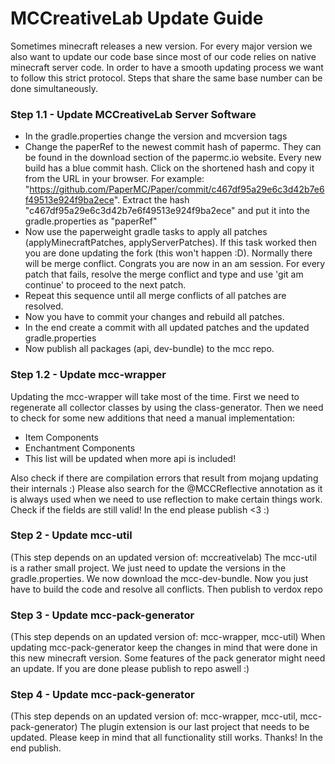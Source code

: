 # MCCreativeLab Update Guide #

Sometimes minecraft releases a new version. For every major version we also want to update our code base since most of our code relies on native minecraft server code.
In order to have a smooth updating process we want to follow this strict protocol. Steps that share the same base number can be done simultaneously.

### Step 1.1 - Update MCCreativeLab Server Software ###
- In the gradle.properties change the version and mcversion tags
- Change the paperRef to the newest commit hash of papermc. They can be found in the download section of the papermc.io website. Every new build has a blue commit hash. Click on the shortened hash and copy it from the URL in your browser. For example: "https://github.com/PaperMC/Paper/commit/c467df95a29e6c3d42b7e6f49513e924f9ba2ece". Extract the hash "c467df95a29e6c3d42b7e6f49513e924f9ba2ece" and put it into the gradle.properties as "paperRef"
- Now use the paperweight gradle tasks to apply all patches (applyMinecraftPatches, applyServerPatches). If this task worked then you are done updating the fork (this won't happen :D). Normally there will be merge conflict. Congrats you are now in an am session. For every patch that fails, resolve the merge conflict and type and use 'git am continue' to proceed to the next patch.
- Repeat this sequence until all merge conflicts of all patches are resolved.
- Now you have to commit your changes and rebuild all patches.
- In the end create a commit with all updated patches and the updated gradle.properties
- Now publish all packages (api, dev-bundle) to the mcc repo.

### Step 1.2 - Update mcc-wrapper ###
Updating the mcc-wrapper will take most of the time. 
First we need to regenerate all collector classes by using the class-generator.
Then we need to check for some new additions that need a manual implementation:
- Item Components
- Enchantment Components
- This list will be updated when more api is included!

Also check if there are compilation errors that result from mojang updating their internals :)
Please also search for the @MCCReflective annotation as it is always used when we need to use reflection to make certain things work. Check if the fields are still valid!
In the end please publish <3 :)

### Step 2 - Update mcc-util ###
(This step depends on an updated version of: mccreativelab)
The mcc-util is a rather small project. We just need to update the versions in the gradle.properties. We now download the mcc-dev-bundle. Now you just have to build the code and resolve all conflicts. Then publish to verdox repo

### Step 3 - Update mcc-pack-generator ###
(This step depends on an updated version of: mcc-wrapper, mcc-util)
When updating mcc-pack-generator keep the changes in mind that were done in this new minecraft version. Some features of the pack generator might need an update.
If you are done please publish to repo aswell :)

### Step 4 - Update mcc-pack-generator ###
(This step depends on an updated version of: mcc-wrapper, mcc-util, mcc-pack-generator)
The plugin extension is our last project that needs to be updated. Please keep in mind that all functionality still works. Thanks!
In the end publish.
